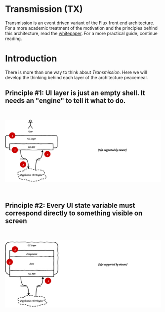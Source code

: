 # Transmission (TX)

Transmission is an event driven variant of the Flux front end architecture. For a more academic treatment of the motivation and the principles behind this architecture, read the [whitepaper](./Transmission-TX-A-new-Flux-architecture.pdf). For a more practical guide, continue reading.

# Introduction

There is more than one way to think about *Transmission*. Here we will develop the thinking behind each layer of the architecture peacemeal.

## Principle #1: UI layer is just an empty shell. It needs an "engine" to tell it what to do.

<br /><p align="center"><img src="Transmission-FE1.svg" /></p><br />

## Principle #2: Every UI state variable must correspond directly to something visible on screen

<br /><p align="center"><img src="Transmission-FE2.svg" /></p><br />
